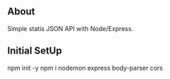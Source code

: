 ## About

Simple statis JSON API with Node/Express.

## Initial SetUp

npm init -y
npm i nodemon express body-parser cors
